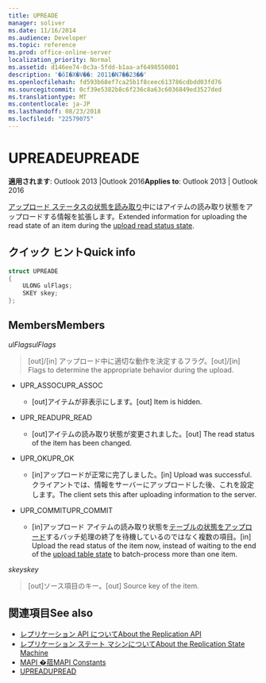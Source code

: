 ```yaml
---
title: UPREADE
manager: soliver
ms.date: 11/16/2014
ms.audience: Developer
ms.topic: reference
ms.prod: office-online-server
localization_priority: Normal
ms.assetid: d146ee74-0c3a-5fdd-b1aa-af6498550801
description: '�ŏI�X�V��: 2011�N7��23��'
ms.openlocfilehash: fd593b68ef7ca25b1f8ceec613786cdbdd03fd76
ms.sourcegitcommit: 0cf39e5382b8c6f236c8a63c6036849ed3527ded
ms.translationtype: MT
ms.contentlocale: ja-JP
ms.lasthandoff: 08/23/2018
ms.locfileid: "22579075"
---
```

# <a name="upreade"></a><span data-ttu-id="8edb1-103">UPREADE</span><span class="sxs-lookup"><span data-stu-id="8edb1-103">UPREADE</span></span>

<span data-ttu-id="8edb1-104">**適用されます**: Outlook 2013 |Outlook 2016</span><span class="sxs-lookup"><span data-stu-id="8edb1-104">**Applies to**: Outlook 2013 | Outlook 2016</span></span> 
  
<span data-ttu-id="8edb1-105">[アップロード ステータスの状態を読み取り](upload-read-status-state.md)中にはアイテムの読み取り状態をアップロードする情報を拡張します。</span><span class="sxs-lookup"><span data-stu-id="8edb1-105">Extended information for uploading the read state of an item during the [upload read status state](upload-read-status-state.md).</span></span>
  
## <a name="quick-info"></a><span data-ttu-id="8edb1-106">クイック ヒント</span><span class="sxs-lookup"><span data-stu-id="8edb1-106">Quick info</span></span>

```cpp
struct UPREADE 
{ 
    ULONG ulFlags; 
    SKEY skey; 
};
```

## <a name="members"></a><span data-ttu-id="8edb1-107">Members</span><span class="sxs-lookup"><span data-stu-id="8edb1-107">Members</span></span>

<span data-ttu-id="8edb1-108">_ulFlags_</span><span class="sxs-lookup"><span data-stu-id="8edb1-108">_ulFlags_</span></span>
  
>  <span data-ttu-id="8edb1-109">[out]/[in] アップロード中に適切な動作を決定するフラグ。</span><span class="sxs-lookup"><span data-stu-id="8edb1-109">[out]/[in] Flags to determine the appropriate behavior during the upload.</span></span> 
    
  - <span data-ttu-id="8edb1-110">UPR_ASSOC</span><span class="sxs-lookup"><span data-stu-id="8edb1-110">UPR_ASSOC</span></span>
    
    - <span data-ttu-id="8edb1-111">[out]アイテムが非表示にします。</span><span class="sxs-lookup"><span data-stu-id="8edb1-111">[out] Item is hidden.</span></span>
    
  - <span data-ttu-id="8edb1-112">UPR_READ</span><span class="sxs-lookup"><span data-stu-id="8edb1-112">UPR_READ</span></span>
    
    - <span data-ttu-id="8edb1-113">[out]アイテムの読み取り状態が変更されました。</span><span class="sxs-lookup"><span data-stu-id="8edb1-113">[out] The read status of the item has been changed.</span></span>
    
  - <span data-ttu-id="8edb1-114">UPR_OK</span><span class="sxs-lookup"><span data-stu-id="8edb1-114">UPR_OK</span></span>
    
    - <span data-ttu-id="8edb1-115">[in]アップロードが正常に完了しました。</span><span class="sxs-lookup"><span data-stu-id="8edb1-115">[in] Upload was successful.</span></span> <span data-ttu-id="8edb1-116">クライアントでは、情報をサーバーにアップロードした後、これを設定します。</span><span class="sxs-lookup"><span data-stu-id="8edb1-116">The client sets this after uploading information to the server.</span></span>
    
  - <span data-ttu-id="8edb1-117">UPR_COMMIT</span><span class="sxs-lookup"><span data-stu-id="8edb1-117">UPR_COMMIT</span></span>
    
    - <span data-ttu-id="8edb1-118">[in]アップロード アイテムの読み取り状態を[テーブルの状態をアップロード](upload-table-state.md)するバッチ処理の終了を待機しているのではなく複数の項目。</span><span class="sxs-lookup"><span data-stu-id="8edb1-118">[in] Upload the read status of the item now, instead of waiting to the end of the [upload table state](upload-table-state.md) to batch-process more than one item.</span></span> 
    
<span data-ttu-id="8edb1-119">_skey_</span><span class="sxs-lookup"><span data-stu-id="8edb1-119">_skey_</span></span>
  
> <span data-ttu-id="8edb1-120">[out]ソース項目のキー。</span><span class="sxs-lookup"><span data-stu-id="8edb1-120">[out] Source key of the item.</span></span>
    
## <a name="see-also"></a><span data-ttu-id="8edb1-121">関連項目</span><span class="sxs-lookup"><span data-stu-id="8edb1-121">See also</span></span>

- [<span data-ttu-id="8edb1-122">レプリケーション API について</span><span class="sxs-lookup"><span data-stu-id="8edb1-122">About the Replication API</span></span>](about-the-replication-api.md)
- [<span data-ttu-id="8edb1-123">レプリケーション ステート マシンについて</span><span class="sxs-lookup"><span data-stu-id="8edb1-123">About the Replication State Machine</span></span>](about-the-replication-state-machine.md)
- [<span data-ttu-id="8edb1-124">MAPI �萔</span><span class="sxs-lookup"><span data-stu-id="8edb1-124">MAPI Constants</span></span>](mapi-constants.md)
- [<span data-ttu-id="8edb1-125">UPREAD</span><span class="sxs-lookup"><span data-stu-id="8edb1-125">UPREAD</span></span>](upread.md)

